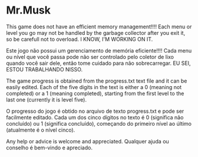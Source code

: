 # Mr.Musk

This game does not have an efficient memory management!!!! Each menu or level you go may not be handled by the garbage collector after you exit it, so be carefull not to overload. I KNOW, I'M WORKING ON IT.

Este jogo não possui um gerenciamento de memória eficiente!!!! Cada menu ou nível que você passa pode não ser controlado pelo coletor de lixo quando você sair dele, então tome cuidado para não sobrecarregar. EU SEI, ESTOU TRABALHANDO NISSO.


The game progress is obtained from the progress.txt text file and it can be easily edited. Each of the five digits in the text is either a 0 (meaning not completed) or a 1 (meaning completed), starting from the first level to the last one (currently it is level five).

O progresso do jogo é obtido no arquivo de texto progress.txt e pode ser facilmente editado. Cada um dos cinco dígitos no texto é 0 (significa não concluído) ou 1 (significa concluído), começando do primeiro nível ao último (atualmente é o nível cinco).


Any help or advice is welcome and appreciated.
Qualquer ajuda ou conselho é bem-vindo e apreciado.
